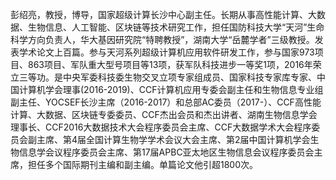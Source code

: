 彭绍亮，教授，博导，国家超级计算长沙中心副主任。长期从事高性能计算、大数据、生物信息、人工智能、区块链等技术研究工作，担任国防科技大学“天河”生命科学方向负责人，华大基因研究院“特聘教授”，湖南大学“岳麓学者”三级教授。发表学术论文上百篇。参与天河系列超级计算机应用软件研发工作，参与国家973项目、863项目、军队重大型号项目等13项，获军队科技进步一等奖1项，2016年荣立三等功。是中央军委科技委生物交叉立项专家组成员、国家科技专家库专家、中国计算机学会理事(2016-2019)、CCF计算机应用专委会副主任和生物信息专业组副主任、YOCSEF长沙主席（2016-2017）和总部AC委员（2017-）、CCF高性能计算、大数据、区块链专委委员、CCF杰出会员和杰出讲者、湖南生物信息学会理事长、CCF2016大数据技术大会程序委员会主席、CCF大数据学术大会程序委员会副主席、第4届全国计算生物学学术会议大会主席、第2届中国计算机学会生物信息学会议程序委员会主席、第17届APBC亚太地区生物信息会议程序委员会主席，担任多个国际期刊主编和副主编。单篇论文他引超1800次。 
